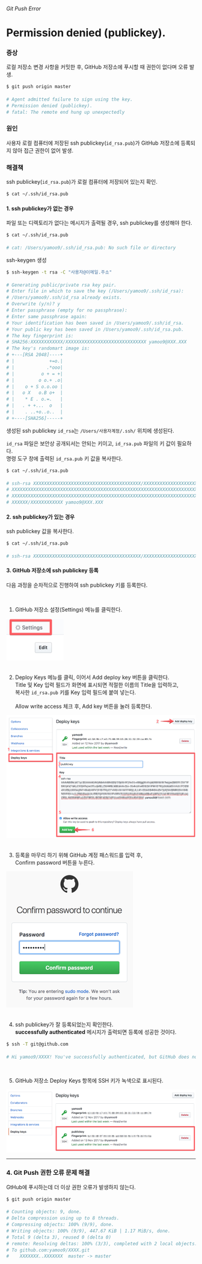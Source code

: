 ###### Git Push Error

# Permission denied (publickey).

### 증상

로컬 저장소 변경 사항을 커밋한 후, GitHub 저장소에 푸시할 때 권한이 없다며 오류 발생.

```sh
$ git push origin master

# Agent admitted failure to sign using the key.
# Permission denied (publickey).
# fatal: The remote end hung up unexpectedly
```

### 원인

사용자 로컬 컴퓨터에 저장된 ssh publickey(`id_rsa.pub`)가
GitHub 저장소에 등록되지 않아 접근 권한이 없어 발생.

### 해결책

ssh publickey(`id_rsa.pub`)가 로컬 컴퓨터에 저장되어 있는지 확인.

```sh
$ cat ~/.ssh/id_rsa.pub
```

#### 1. ssh publickey가 없는 경우

파일 또는 디렉토리가 없다는 메시지가 출력될 경우, ssh publickey를 생성해야 한다.

```sh
$ cat ~/.ssh/id_rsa.pub

# cat: /Users/yamoo9/.ssh/id_rsa.pub: No such file or directory
```

ssh-keygen 생성

```sh
$ ssh-keygen -t rsa -C "사용자@이메일.주소"

# Generating public/private rsa key pair.
# Enter file in which to save the key (/Users/yamoo9/.ssh/id_rsa):
# /Users/yamoo9/.ssh/id_rsa already exists.
# Overwrite (y/n)? y
# Enter passphrase (empty for no passphrase):
# Enter same passphrase again:
# Your identification has been saved in /Users/yamoo9/.ssh/id_rsa.
# Your public key has been saved in /Users/yamoo9/.ssh/id_rsa.pub.
# The key fingerprint is:
# SHA256:XXXXXXXXXXXX/XXXXXXXXXXXXXXXXXXXXXXXXXXXXXX yamoo9@XXX.XXX
# The key's randomart image is:
# +---[RSA 2048]----+
# |             +=o.|
# |            .*ooo|
# |          o + = +|
# |         o o.+ .o|
# |    o + S o.o.oo |
# |   o X   o.B o+  |
# |    * E . o.=.   |
# |   . + +...  o   |
# |    . ..+o..o..  |
# +----[SHA256]-----+
```

생성된 ssh publickey `id_rsa`는 `/Users/사용자계정/.ssh/` 위치에 생성된다.

`id_rsa` 파일은 보안상 공개되서는 안되는 키이고, `id_rsa.pub` 파일의 키 값이 필요하다.<br>
명령 도구 창에 출력된 `id_rsa.pub` 키 값을 복사한다.

```sh
$ cat ~/.ssh/id_rsa.pub

# ssh-rsa XXXXXXXXXXXXXXXXXXXXXXXXXXXXXXXXXXXXXXXX/XXXXXXXXXXXXXXXXXXXXXXXXXXXXXXXXXXXXXXXXXXXXXXXXXXXXXXXXXXXXXXXXXXXXX
# XXXXXXXXXXXXXXXXXXXXXXXXXXXXXXXXXXXXXXXXXXXXXXXXXXXXXXXXXXXXXXXXXXXXXXXXXXXXXXXXXXXXXXXXXXXXXXXXXXXXXXXXXXXXXXXXXXXXXX
# XXXXXXXXXXXXXXXXXXXXXXXXXXXXXXXXXXXXXXXXXXXXXXXXXXXXXXXXXXXXXXXXXXXXXXXXXXXXXXXXXXXXXXXXXXXXXXXXXXXXXXXXXXXXXXXXXXXXXX
# XXXXXX/XXXXXXXXXXXX yamoo9@XXX.XXX
```

#### 2. ssh publickey가 있는 경우

ssh publickey 값을 복사한다.

```sh
$ cat ~/.ssh/id_rsa.pub

# ssh-rsa XXXXXXXXXXXXXXXXXXXXXXXXXXXXXXXXXXXXXXXX/XXXXXXXXXXXXXXXXXXXXXXXXXXXXXXXXXXXXXXXXXXXXXXXXXXXXXXXXXXXXXXXXXXXXX
```

#### 3. GitHub 저장소에 ssh publickey 등록

다음 과정을 순차적으로 진행하여 ssh publickey 키를 등록한다.

<br>

1) GitHub 저장소 설정(Settings) 메뉴를 클릭한다.

<img src="../_/github-settings.jpg" alt="">

<br>
<br>

2) Deploy Keys 메뉴를 클릭, 이어서 Add deploy key 버튼을 클릭한다.<br>
Title 및 Key 입력 필드가 화면에 표시되면 적절한 이름의 Title을 입력하고,<br>
복사한 `id_rsa.pub` 키를 Key 입력 필드에 붙여 넣는다.<br><br>
Allow write access 체크 후, Add key 버튼을 눌러 등록한다.

<img src="../_/github-deploy-keys-ssh.jpg" alt="">

<br>
<br>

3) 등록을 마무리 하기 위해 GitHub 계정 패스워드를 입력 후,<br>
Confirm password 버튼을 누른다.

<img src="../_/github-password.jpg" alt="">

<br>
<br>

4) ssh publickey가 잘 등록되었는지 확인한다.<br>
__successfully authenticated__ 메시지가 출력되면 등록에 성공한 것이다.

```sh
$ ssh -T git@github.com

# Hi yamoo9/XXXX! You've successfully authenticated, but GitHub does not provide shell access.
```

<br>

5) GitHub 저장소 Deploy Keys 항목에 SSH 키가 녹색으로 표시된다.

<img src="../_/github-register-success.jpg" alt="">

---

### 4. Git Push 권한 오류 문제 해결

GtHub에 푸시하는데 더 이상 권한 오류가 발생하지 않는다.

```sh
$ git push origin master

# Counting objects: 9, done.
# Delta compression using up to 8 threads.
# Compressing objects: 100% (9/9), done.
# Writing objects: 100% (9/9), 447.67 KiB | 1.17 MiB/s, done.
# Total 9 (delta 3), reused 0 (delta 0)
# remote: Resolving deltas: 100% (3/3), completed with 2 local objects.
# To github.com:yamoo9/XXXX.git
#    XXXXXXX..XXXXXXX  master -> master
```